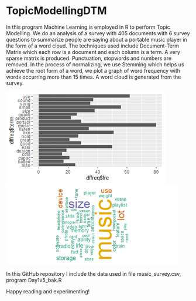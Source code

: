# TopicModellingDTM

In this program Machine Learning is employed in R to perform Topic Modelling. We do an analysis of a survey with 405 documents with 6 survey questions to summarize people are saying about a portable music player in the form of a word cloud. The techniques used include Document-Term Matrix which each row is a document and each column is a term. A very sparse matrix is produced. Punctuation, stopwords and numbers are removed. In the process of normalizing, we use Stemming which helps us achieve the root form of a word, we plot a graph of word frequency with words occurring more than 15 times. A word cloud is generated from the survey.

![plot](Rplot1.png)
![wordCloud](RplotMusic.png)

In this GitHub repository I include the data used in file music_survey.csv, program Day1v5_bak.R

Happy reading and experimenting!



